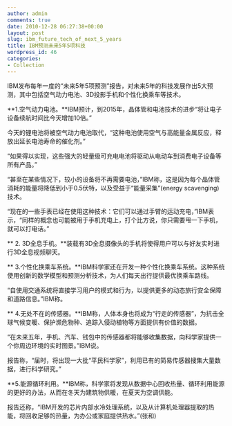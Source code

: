 ```yaml
---
author: admin
comments: true
date: 2010-12-28 06:27:38+00:00
layout: post
slug: ibm_future_tech_of_next_5_years
title: IBM预测未来5年5项科技
wordpress_id: 46
categories:
- Collection
---
```


IBM发布每年一度的“未来5年5项预测”报告，对未来5年的科技发展作出5大预测，其中包括空气动力电池、3D投影手机和个性化换乘车等技术。

**1.空气动力电池。**IBM预计，到2015年，晶体管和电池技术的进步“将让电子设备续航时间比今天增加10倍。”

今天的锂电池将被空气动力电池取代，“这种电池使用空气与高能量金属反应，释放出延长电池寿命的催化剂。”

“如果得以实现，这些强大的轻量级可充电电池将驱动从电动车到消费电子设备等所有产品。”

“甚至在某些情况下，较小的设备将不再需要电池，”IBM称，这是因为每个晶体管消耗的能量将降低到小于0.5伏特，以及受益于“能量采集”(energy scavenging)技术。

“现在的一些手表已经在使用这种技术：它们可以通过手臂的运动充电，”IBM表示，“同样的概念也可能被用于手机充电上，打个比方说，你只需要甩一下手机，就可以打电话。”

** 2. 3D全息手机。**装载有3D全息摄像头的手机将使得用户可以与好友实时进行3D全息视频聊天。

** 3.个性化换乘车系统。**IBM科学家还在开发一种个性化换乘车系统。这种系统使用创新的数学模型和预测分析技术，为人们每天出行提供最优换乘车路线。

“自使用交通系统将直接学习用户的模式和行为，以提供更多的动态旅行安全保障和道路信息。”IBM称。

** 4.无处不在的传感器。**IBM称，人体本身也将成为“行走的传感器”，为抗击全球气候变暖、保护濒危物种、追踪入侵动植物等方面提供有价值的数据。

“在未来五年，手机、汽车、钱包中的传感器都将能够收集数据，向科学家提供一个你周边环境的实时图景。”IBM说。

报告称，“届时，将出现一大批“平民科学家”，利用已有的简易传感器搜集大量数据，进行科学研究。”

**5.能源循环利用。**IBM称，科学家将发现从数据中心回收热量、循环利用能源的更好的办法，从而在冬天为建筑物供暖，在夏天为空调供能。

报告还称，“IBM开发的芯片内部水冷处理系统，以及从计算机处理器提取的热能，将回收足够的热量，为办公或家庭提供热水。”(张和)
